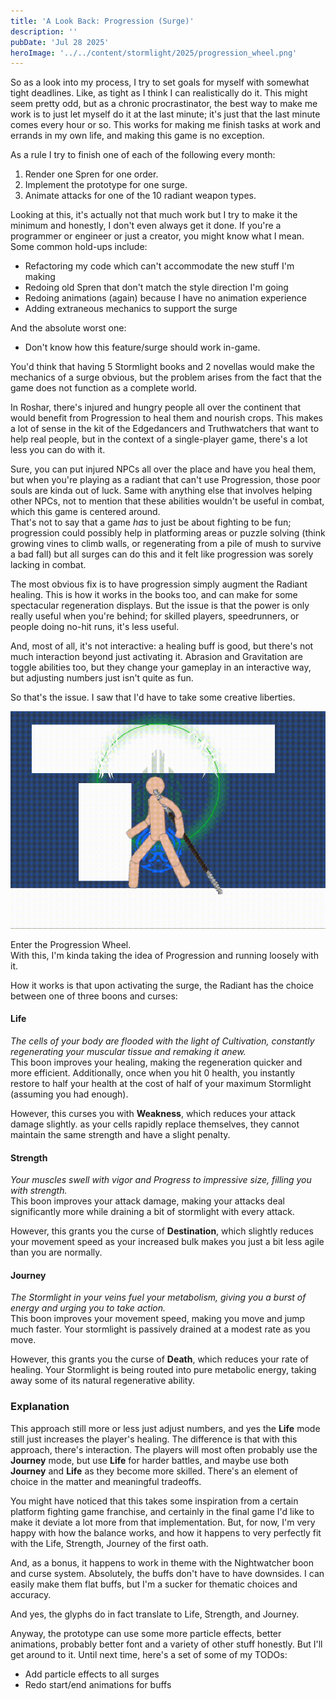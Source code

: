 ```yaml
---
title: 'A Look Back: Progression (Surge)'
description: ''
pubDate: 'Jul 28 2025'
heroImage: '../../content/stormlight/2025/progression_wheel.png'
---
```


So as a look into my process, I try to set goals for myself with 
somewhat tight deadlines. Like, as tight as I think I can realistically do it.
This might seem pretty odd, but as a chronic procrastinator, the best way
to make me work is to just let myself do it at the last minute; it's just
that the last minute comes every hour or so. This works for making me finish
tasks at work and errands in my own life, and making this game is no exception.

As a rule I try to finish one of each of the following every month:
1. Render one Spren for one order.
2. Implement the prototype for one surge.
3. Animate attacks for one of the 10 radiant weapon types.

Looking at this, it's actually not that much work but I try to make it
the minimum and honestly, I don't even always get it done. If you're a 
programmer or engineer or just a creator, you might know what I mean.
Some common hold-ups include:
- Refactoring my code which can't accommodate the new stuff I'm making
- Redoing old Spren that don't match the style direction I'm going
- Redoing animations (again) because I have no animation experience
- Adding extraneous mechanics to support the surge

And the absolute worst one:
- Don't know how this feature/surge should work in-game.

You'd think that having 5 Stormlight books and 2 novellas would make
the mechanics of a surge obvious, but the problem arises from the fact
that the game does not function as a complete world.

In Roshar, there's injured and hungry people all over the continent
that would benefit from Progression to heal them and nourish crops. 
This makes a lot of sense in the kit of the Edgedancers and Truthwatchers
that want to help real people, but in the context of a single-player game,
there's a lot less you can do with it.

Sure, you can put injured NPCs all over the place and have you heal
them, but when you're playing as a radiant that can't use Progression, those
poor souls are kinda out of luck. Same with anything else that involves
helping other NPCs, not to mention that these abilities wouldn't be useful
in combat, which this game is centered around.<br/>
That's not to say that a game _has_ to just be about fighting to be fun;
progression could possibly help in platforming areas or puzzle solving (think
growing vines to climb walls, or regenerating from a pile of mush to survive a 
bad fall) but all surges can do this and it felt like progression was sorely 
lacking in combat. 

The most obvious fix is to have progression simply augment the Radiant healing.
This is how it works in the books too, and can make for some spectacular 
regeneration displays. But the issue is that the power is only really useful
when you're behind; for skilled players, speedrunners, or people doing
no-hit runs, it's less useful. 

And, most of all, it's not interactive: a healing buff is good, but there's 
not much interaction beyond just activating it. Abrasion and Gravitation are
toggle abilities too, but they change your gameplay in an interactive way, but 
adjusting numbers just isn't quite as fun.

So that's the issue. I saw that I'd have to take some creative liberties. 

![Alt Progression Wheel](2025/progression_first_look.gif)

Enter the Progression Wheel.<br/>
With this, I'm kinda taking the idea of Progression and running loosely with it.

How it works is that upon activating the surge, the Radiant has the choice between
one of three boons and curses:
#### Life
_The cells of your body are flooded with the light of Cultivation, constantly
regenerating your muscular tissue and remaking it anew._<br/>
This boon improves your healing, making the regeneration quicker and more efficient. 
Additionally, once when you hit 0 health, you instantly restore to half your
health at the cost of half of your maximum Stormlight (assuming you had enough).

However, this curses you with **Weakness**, which reduces your attack damage slightly.
as your cells rapidly replace themselves, they cannot maintain the same strength 
and have a slight penalty.

#### Strength
_Your muscles swell with vigor and Progress to impressive size, filling you with
strength._<br/>
This boon improves your attack damage, making your attacks deal significantly
more while draining a bit of stormlight with every attack. 

However, this grants you the curse of **Destination**, which slightly reduces your 
movement speed as your increased bulk makes you just a bit less agile than you 
are normally.

#### Journey
_The Stormlight in your veins fuel your metabolism, giving you a burst of 
energy and urging you to take action._<br/>
This boon improves your movement speed, making you move and jump much faster.
Your stormlight is passively drained at a modest rate as you move. 

However, this grants you the curse of **Death**, which reduces your rate
of healing. Your Stormlight is being routed into pure metabolic energy, 
taking away some of its natural regenerative ability.

### Explanation
This approach still more or less just adjust numbers, and yes the **Life**
mode still just increases the player's healing. The difference is that with 
this approach, there's interaction. The players will most often probably use
the **Journey** mode, but use **Life** for harder battles, and maybe use
both **Journey** and **Life** as they become more skilled. There's an element
of choice in the matter and meaningful tradeoffs.

You might have noticed that this takes some inspiration from a certain
platform fighting game franchise, and certainly in the final game I'd like
to make it deviate a lot more from that implementation. But, for now, I'm 
very happy with how the balance works, and how it happens to very perfectly
fit with the Life, Strength, Journey of the first oath.

And, as a bonus, it happens to work in theme with the Nightwatcher boon and
curse system. Absolutely, the buffs don't have to have downsides. I can 
easily make them flat buffs, but I'm a sucker for thematic choices and 
accuracy. 

And yes, the glyphs do in fact translate to Life, Strength, and Journey.

Anyway, the prototype can use some more particle effects, better animations,
probably better font and a variety of other stuff honestly. But I'll get around
to it. Until next time, here's a set of some of my TODOs:

- Add particle effects to all surges
- Redo start/end animations for buffs



